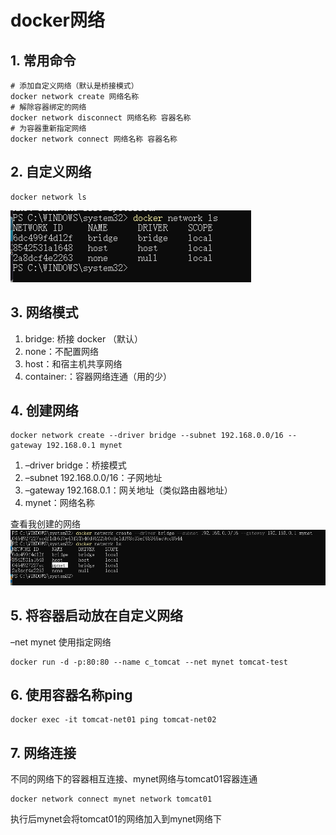 # docker网络
## 1. 常用命令
```shell
# 添加自定义网络（默认是桥接模式）
docker network create 网络名称
# 解除容器绑定的网络
docker network disconnect 网络名称 容器名称
# 为容器重新指定网络
docker network connect 网络名称 容器名称 
```
## 2. 自定义网络
```shell
docker network ls
```
![net-ls.png](static/docker-network/net-ls.png)
## 3. 网络模式
1. bridge: 桥接 docker （默认）
2. none：不配置网络
3. host：和宿主机共享网络
4. container:：容器网络连通（用的少）
## 4. 创建网络
```shell
docker network create --driver bridge --subnet 192.168.0.0/16 --gateway 192.168.0.1 mynet
```
1. –driver bridge：桥接模式
2. –subnet 192.168.0.0/16：子网地址
3. –gateway 192.168.0.1：网关地址（类似路由器地址）
4. mynet：网络名称

查看我创建的网络
![check-net.png](static/docker-network/check-net.png)
## 5. 将容器启动放在自定义网络
–net mynet 使用指定网络
```shell
docker run -d -p:80:80 --name c_tomcat --net mynet tomcat-test
```
## 6. 使用容器名称ping
```shell
docker exec -it tomcat-net01 ping tomcat-net02
```
## 7. 网络连接
不同的网络下的容器相互连接、mynet网络与tomcat01容器连通
```shell
docker network connect mynet network tomcat01
```
执行后mynet会将tomcat01的网络加入到mynet网络下